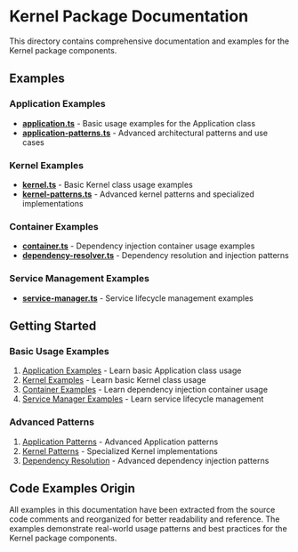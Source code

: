 # Kernel Package Documentation

This directory contains comprehensive documentation and examples for the Kernel package components.

## Examples

### Application Examples
- **[application.ts](./application.ts)** - Basic usage examples for the Application class
- **[application-patterns.ts](./application-patterns.ts)** - Advanced architectural patterns and use cases

### Kernel Examples
- **[kernel.ts](./kernel.ts)** - Basic Kernel class usage examples
- **[kernel-patterns.ts](./kernel-patterns.ts)** - Advanced kernel patterns and specialized implementations

### Container Examples
- **[container.ts](./container.ts)** - Dependency injection container usage examples
- **[dependency-resolver.ts](./dependency-resolver.ts)** - Dependency resolution and injection patterns

### Service Management Examples
- **[service-manager.ts](./service-manager.ts)** - Service lifecycle management examples

## Getting Started

### Basic Usage Examples

1. [Application Examples](./application.ts) - Learn basic Application class usage
2. [Kernel Examples](./kernel.ts) - Learn basic Kernel class usage
3. [Container Examples](./container.ts) - Learn dependency injection container usage
4. [Service Manager Examples](./service-manager.ts) - Learn service lifecycle management

### Advanced Patterns

1. [Application Patterns](./application-patterns.ts) - Advanced Application patterns
2. [Kernel Patterns](./kernel-patterns.ts) - Specialized Kernel implementations
3. [Dependency Resolution](./dependency-resolver.ts) - Advanced dependency injection patterns

## Code Examples Origin

All examples in this documentation have been extracted from the source code comments and reorganized for better readability and reference. The examples demonstrate real-world usage patterns and best practices for the Kernel package components.